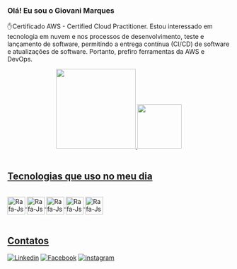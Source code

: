 ### Olá! Eu sou o Giovani Marques 
✋Certificado AWS - Certified Cloud Practitioner.
Estou interessado em tecnologia em nuvem e nos processos de desenvolvimento, teste e lançamento de software, permitindo a entrega contínua (CI/CD) de software e atualizações de software. Portanto, prefiro ferramentas da AWS e DevOps. 

<div align="center">
  <a href="https://github.com/DevGiovaniMarques">
  <img height="180em" src="https://github-readme-stats.vercel.app/api?username=DevGiovaniMarques&show_icons=true&theme=dracula&include_all_commits=true&count_private=true"/>
  <img height="100em" src="https://github-readme-stats.vercel.app/api/top-langs/?username=DevGiovaniMarques&layout=compact&langs_count=7&theme=dracula"/>
</div><br />



## Tecnologias que uso no meu dia
         
<div style="display: inline_block"><br>
  <img align="center" alt="Rafa-Js" height="40" width="40" src="https://img.shields.io/badge/Linux-FCC624?style=for-the-badge&logo=linux&logoColor=black">
  <img align="center" alt="Rafa-Js" height="40" width="40" src="https://www.scalefactory.com/blog/2021/04/30/hashicorp-terraform-release-key-rotation/Terraform.png">
  <img align="center" alt="Rafa-Js" height="40" width="40" src="https://upload.wikimedia.org/wikipedia/commons/thumb/2/24/Ansible_logo.svg/1200px-Ansible_logo.svg.png" alt="ansible"> 
  <img align="center" alt="Rafa-Js" height="40" width="40" src="https://www.vectorlogo.zone/logos/docker/docker-tile.svg">
  <img align="center" alt="Rafa-Js" height="40" width="40" src="https://kubernetes.io/images/favicon.png">
</div>
  <br />

## Contatos

[![Linkedin](https://img.shields.io/badge/LinkedIn-0077B5?style=for-the-badge&logo=linkedin&logoColor=white)](https://www.linkedin.com/notifications/)
[![Facebook](https://img.shields.io/badge/Facebook-1877F2?style=for-the-badge&logo=facebook&logoColor=white)](https://www.facebook.com/giovani.garrucho.7/)
[![instagram](https://img.shields.io/badge/Instagram-E4405F?style=for-the-badge&logo=instagram&logoColor=white)](https://www.instagram.com/ogiovanimarques/?hl=pt-br)
  
   
